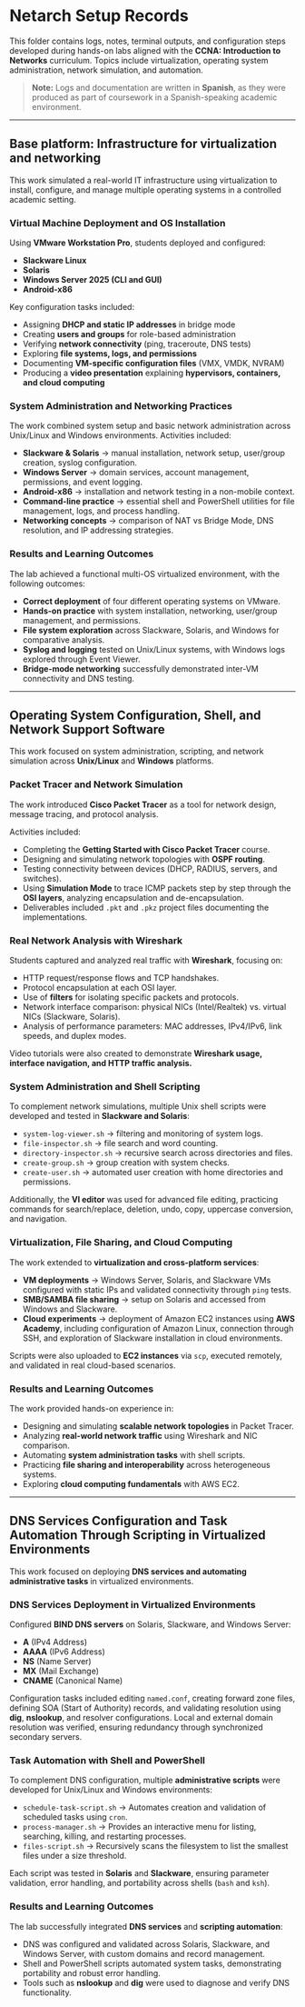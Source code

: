 # Netarch Setup Records

This folder contains logs, notes, terminal outputs, and configuration steps developed during hands-on labs aligned with the **CCNA: Introduction to Networks** curriculum. Topics include virtualization, operating system administration, network simulation, and automation.

> **Note:** Logs and documentation are written in **Spanish**, as they were produced as part of coursework in a Spanish-speaking academic environment.

---

## Base platform: Infrastructure for virtualization and networking

This work simulated a real-world IT infrastructure using virtualization to install, configure, and manage multiple operating systems in a controlled academic setting.

### Virtual Machine Deployment and OS Installation

Using **VMware Workstation Pro**, students deployed and configured:

- **Slackware Linux**
- **Solaris**
- **Windows Server 2025 (CLI and GUI)**
- **Android-x86**

Key configuration tasks included:

- Assigning **DHCP and static IP addresses** in bridge mode
- Creating **users and groups** for role-based administration
- Verifying **network connectivity** (ping, traceroute, DNS tests)
- Exploring **file systems, logs, and permissions**
- Documenting **VM-specific configuration files** (VMX, VMDK, NVRAM)
- Producing a **video presentation** explaining **hypervisors, containers, and cloud computing**

### System Administration and Networking Practices

The work combined system setup and basic network administration across Unix/Linux and Windows environments. Activities included:

- **Slackware & Solaris** → manual installation, network setup, user/group creation, syslog configuration.
- **Windows Server** → domain services, account management, permissions, and event logging.
- **Android-x86** → installation and network testing in a non-mobile context.
- **Command-line practice** → essential shell and PowerShell utilities for file management, logs, and process handling.
- **Networking concepts** → comparison of NAT vs Bridge Mode, DNS resolution, and IP addressing strategies.

### Results and Learning Outcomes

The lab achieved a functional multi-OS virtualized environment, with the following outcomes:

- **Correct deployment** of four different operating systems on VMware.
- **Hands-on practice** with system installation, networking, user/group management, and permissions.
- **File system exploration** across Slackware, Solaris, and Windows for comparative analysis.
- **Syslog and logging** tested on Unix/Linux systems, with Windows logs explored through Event Viewer.
- **Bridge-mode networking** successfully demonstrated inter-VM connectivity and DNS testing.

---

## Operating System Configuration, Shell, and Network Support Software

This work focused on system administration, scripting, and network simulation across **Unix/Linux** and **Windows** platforms.

### Packet Tracer and Network Simulation

The work introduced **Cisco Packet Tracer** as a tool for network design, message tracing, and protocol analysis.

Activities included:

- Completing the **Getting Started with Cisco Packet Tracer** course.
- Designing and simulating network topologies with **OSPF routing**.
- Testing connectivity between devices (DHCP, RADIUS, servers, and switches).
- Using **Simulation Mode** to trace ICMP packets step by step through the **OSI layers**, analyzing encapsulation and de-encapsulation.
- Deliverables included `.pkt` and `.pkz` project files documenting the implementations.

### Real Network Analysis with Wireshark

Students captured and analyzed real traffic with **Wireshark**, focusing on:

- HTTP request/response flows and TCP handshakes.
- Protocol encapsulation at each OSI layer.
- Use of **filters** for isolating specific packets and protocols.
- Network interface comparison: physical NICs (Intel/Realtek) vs. virtual NICs (Slackware, Solaris).
- Analysis of performance parameters: MAC addresses, IPv4/IPv6, link speeds, and duplex modes.

Video tutorials were also created to demonstrate **Wireshark usage, interface navigation, and HTTP traffic analysis.**

### System Administration and Shell Scripting

To complement network simulations, multiple Unix shell scripts were developed and tested in **Slackware and Solaris**:

- `system-log-viewer.sh` → filtering and monitoring of system logs.
- `file-inspector.sh` → file search and word counting.
- `directory-inspector.sh` → recursive search across directories and files.
- `create-group.sh` → group creation with system checks.
- `create-user.sh` → automated user creation with home directories and permissions.

Additionally, the **VI editor** was used for advanced file editing, practicing commands for search/replace, deletion, undo, copy, uppercase conversion, and navigation.

### Virtualization, File Sharing, and Cloud Computing

The work extended to **virtualization and cross-platform services**:

- **VM deployments** → Windows Server, Solaris, and Slackware VMs configured with static IPs and validated connectivity through `ping` tests.
- **SMB/SAMBA file sharing** → setup on Solaris and accessed from Windows and Slackware.
- **Cloud experiments** → deployment of Amazon EC2 instances using **AWS Academy**, including configuration of Amazon Linux, connection through SSH, and exploration of Slackware installation in cloud environments.

Scripts were also uploaded to **EC2 instances** via `scp`, executed remotely, and validated in real cloud-based scenarios.

### Results and Learning Outcomes

The work provided hands-on experience in:

- Designing and simulating **scalable network topologies** in Packet Tracer.
- Analyzing **real-world network traffic** using Wireshark and NIC comparison.
- Automating **system administration tasks** with shell scripts.
- Practicing **file sharing and interoperability** across heterogeneous systems.
- Exploring **cloud computing fundamentals** with AWS EC2.

---

## DNS Services Configuration and Task Automation Through Scripting in Virtualized Environments

This work focused on deploying **DNS services and automating administrative tasks** in virtualized environments.

### DNS Services Deployment in Virtualized Environments

Configured **BIND DNS servers** on Solaris, Slackware, and Windows Server:

- **A** (IPv4 Address)
- **AAAA** (IPv6 Address)
- **NS** (Name Server)
- **MX** (Mail Exchange)
- **CNAME** (Canonical Name)

Configuration tasks included editing `named.conf`, creating forward zone files, defining SOA (Start of Authority) records, and validating resolution using **dig**, **nslookup**, and resolver configurations. Local and external domain resolution was verified, ensuring redundancy through synchronized secondary servers.

### Task Automation with Shell and PowerShell

To complement DNS configuration, multiple **administrative scripts** were developed for Unix/Linux and Windows environments:

- `schedule-task-script.sh` → Automates creation and validation of scheduled tasks using `cron`.
- `process-manager.sh` → Provides an interactive menu for listing, searching, killing, and restarting processes.
- `files-script.sh` → Recursively scans the filesystem to list the smallest files under a size threshold.

Each script was tested in **Solaris** and **Slackware**, ensuring parameter validation, error handling, and portability across shells (`bash` and `ksh`).

### Results and Learning Outcomes

The lab successfully integrated **DNS services** and **scripting automation**:

- DNS was configured and validated across Solaris, Slackware, and Windows Server, with custom domains and record management.
- Shell and PowerShell scripts automated system tasks, demonstrating portability and robust error handling.
- Tools such as **nslookup** and **dig** were used to diagnose and verify DNS functionality.
